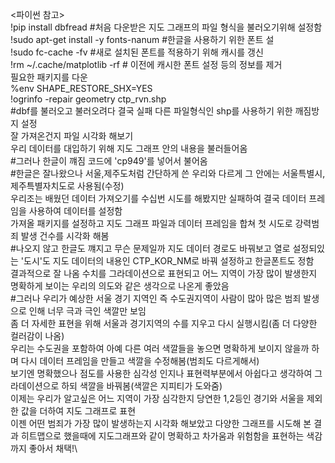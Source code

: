 <파이썬 참고>\
!pip install dbfread #처음 다운받은 지도 그래프의 파일 형식을 불러오기위해 설정함\
!sudo apt-get install -y fonts-nanum #한글을 사용하기 위한 폰트 설\
!sudo fc-cache -fv #새로 설치된 폰트를 적용하기 위해 캐시를 갱신\
!rm ~/.cache/matplotlib -rf # 이전에 캐시한 폰트 설정 등의 정보를 제거\
필요한 패키지를 다운\
%env SHAPE_RESTORE_SHX=YES\
!ogrinfo -repair geometry ctp_rvn.shp \
#dbf를 불러오고 불러오려다 결국 실패 다른 파일형식인 shp를 사용하기 위한 깨짐방지 설정 \
잘 가져온건지 파일 시각화 해보기\
우리 데이터를 대입하기 위해 지도 그래프 안의 내용을 불러들어옴\
#그러나 한글이 꺠짐 코드에 'cp949'를 넣어서 불어옴\
#한글은 잘나왔으나 서울,제주도처럼 간단하게 쓴 우리와 다르게 그 안에는 서울특별시,제주특별자치도로 사용됨(수정)\
우리조는 배웠던 데이터 가져오기를 수십번 시도를 해봤지만 실패하여 결국 데이터 프레임을 사용하여 데이터를 설정함\
가져올 패키지를 설정하고 지도 그래프 파일과 데이터 프레임을 합쳐 첫 시도로 강력범죄 발생 건수를 시각화 해봄\
#나오지 않고 한글도 꺠지고 무슨 문제일까 지도 데이터 경로도 바꿔보고 열로 설정되있는 '도시'도 지도 데이터의 내용인 CTP_KOR_NM로 바꿔 설정하고 한글폰트도 정함\
결과적으로 잘 나옴 수치를 그라데이션으로 표현되고 어느 지역이 가장 많이 발생한지 명확하게 보이는 우리의 의도와 같은 생각으로 나온게 좋았음\
#그러나 우리가 예상한 서울 경기 지역인 즉 수도권지역이 사람이 많아 많은 범죄 발생으로 인해 너무 극과 극인 색깔만 보임\
좀 더 자세한 표현을 위해 서울과 경기지역의 수를 지우고 다시 실행시킴(좀 더 다양한 컬러감이 나옴)\
우리는 수도권을 포함하여 아예 다른 여러 색깔들을 놓으면 명확하게 보이지 않을까 하며 다시 데이터 프레임을 만들고 색깔을 수정해봄(범죄도 다르게해서)\
보기엔 명확했으나 점도를 사용한 심각성 인지나 표현력부분에서 아쉽다고 생각하여 그라데이션으로 하되 색깔을 바꿔봄(색깔은 지피티가 도와줌)\
이제는 우리가 알고싶은 어느 지역이 가장 심각한지 당연한 1,2등인 경기와 서울을 제외한 값을 더하여 지도 그래프로 표현\
이젠 어떤 범죄가 가장 많이 발생하는지 시각화 해보았고 다양한 그래프를 시도해 본 결과 히트맵으로 했을때에 지도그래프와 같이 명확하고 차가움과 위험함을 표현하는 색감까지 좋아서 채택!\
